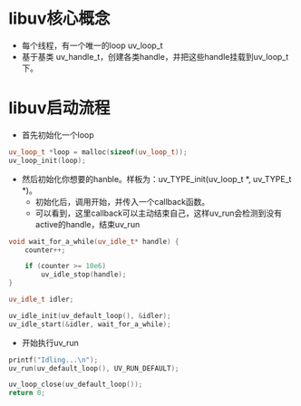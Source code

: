 # libuv核心概念

* 每个线程，有一个唯一的loop uv_loop_t
* 基于基类 uv_handle_t，创建各类handle，并把这些handle挂载到uv_loop_t下。

# libuv启动流程
* 首先初始化一个loop
```c++
uv_loop_t *loop = malloc(sizeof(uv_loop_t));
uv_loop_init(loop);
```

* 然后初始化你想要的hanble。样板为：uv_TYPE_init(uv_loop_t *, uv_TYPE_t *)。
    * 初始化后，调用开始，并传入一个callback函数。
    * 可以看到，这里callback可以主动结束自己，这样uv_run会检测到没有active的handle，结束uv_run
```c++
void wait_for_a_while(uv_idle_t* handle) {
    counter++;

    if (counter >= 10e6)
        uv_idle_stop(handle);
}

uv_idle_t idler;

uv_idle_init(uv_default_loop(), &idler);
uv_idle_start(&idler, wait_for_a_while);
```

* 开始执行uv_run
```c++
printf("Idling...\n");
uv_run(uv_default_loop(), UV_RUN_DEFAULT);

uv_loop_close(uv_default_loop());
return 0;
```